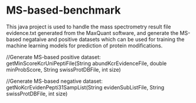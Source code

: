 # MS-based-benchmark
This java project is used to handle the mass spectrometry result file evidence.txt generated from the MaxQuant software, and generate the MS-based negataive and positive datasets which can be used for training the machine learning models for prediction of protein modifications.


//Generate MS-based positive dataset:                                   
getMinScoreKcrUniPeptiFile(String abundKcrEvidenceFile, double minProbScore, String swissProtDBFile, int size)
                                   
//Generate MS-based negative dataset:                                   
getNoKcrEvidenPepti31SampList(String evidenSubListFile, String swissProtDBFile, int size)
    
